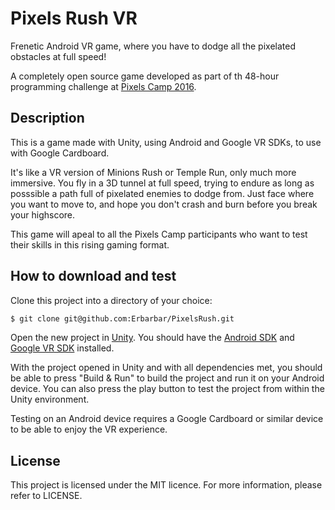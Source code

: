 # Pixels Rush VR

Frenetic Android VR game, where you have to dodge all the pixelated obstacles at full speed!

A completely open source game developed as part of th 48-hour programming challenge at [Pixels Camp 2016](https://pixels.camp).

## Description

This is a game made with Unity, using Android and Google VR SDKs, to use with Google Cardboard.

It's like a VR version of Minions Rush or Temple Run, only much more immersive. You fly in a 3D tunnel at full speed, trying to endure as long as posssible a path full of pixelated enemies to dodge from. Just face where you want to move to, and hope you don't crash and burn before you break your highscore.

This game will apeal to all the Pixels Camp participants who want to test their skills in this rising gaming format.

## How to download and test

Clone this project into a directory of your choice:

```sh
$ git clone git@github.com:Erbarbar/PixelsRush.git
```

Open the new project in [Unity](https://store.unity.com/). You should have the [Android SDK](https://developer.android.com/studio/index.html#downloads) and [Google VR SDK](https://developers.google.com/vr/unity/download) installed.

With the project opened in Unity and with all dependencies met, you should be able to press "Build & Run" to build the project and run it on your Android device. You can also press the play button to test the project from within the Unity environment.

Testing on an Android device requires a Google Cardboard or similar device to be able to enjoy the VR experience.

## License

This project is licensed under the MIT licence. For more information, please refer to LICENSE.
